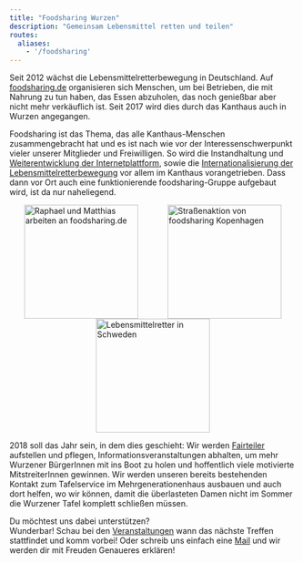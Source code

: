 ```yaml
---
title: "Foodsharing Wurzen"
description: "Gemeinsam Lebensmittel retten und teilen"
routes:
  aliases:
    - '/foodsharing'
---
```


Seit 2012 wächst die Lebensmittelretterbewegung in Deutschland. Auf [foodsharing.de](https://foodsharing.de) organisieren sich Menschen, um bei Betrieben, die mit Nahrung zu tun haben, das Essen abzuholen, das noch genießbar aber nicht mehr verkäuflich ist. Seit 2017 wird dies durch das Kanthaus auch in Wurzen angegangen.

Foodsharing ist das Thema, das alle Kanthaus-Menschen zusammengebracht hat und es ist nach wie vor der Interessenschwerpunkt vieler unserer Mitglieder und Freiwilligen. So wird die Instandhaltung und [Weiterentwicklung der Internetplattform](https://devblog.foodsharing.de/index.de.html), sowie die [Internationalisierung der Lebensmittelretterbewegung](https://foodsaving.world/) vor allem im Kanthaus vorangetrieben. Dass dann vor Ort auch eine funktionierende foodsharing-Gruppe aufgebaut wird, ist da nur naheliegend.

<div style="display: flex; flex-wrap: wrap; justify-content: space-around;">
<img src="/pics/RaMaWork.jpg" alt="Raphael und Matthias arbeiten an foodsharing.de" width="200" />
<img src="/pics/fsCopSquare.jpg" alt="Straßenaktion von foodsharing Kopenhagen" width="200" />
<img src="/pics/solikylCart.jpg" alt="Lebensmittelretter in Schweden" width="200" />
</div>

2018 soll das Jahr sein, in dem dies geschieht: Wir werden [Fairteiler](https://wiki.foodsharing.de/Fair-Teiler) aufstellen und pflegen, Informationsveranstaltungen abhalten, um mehr Wurzener BürgerInnen mit ins Boot zu holen und hoffentlich viele motivierte MitstreiterInnen gewinnen. Wir werden unseren bereits bestehenden Kontakt zum Tafelservice im Mehrgenerationenhaus ausbauen und auch dort helfen, wo wir können, damit die überlasteten Damen nicht im Sommer die Wurzener Tafel komplett schließen müssen.

Du möchtest uns dabei unterstützen?  
Wunderbar! Schau bei den [Veranstaltungen](../events) wann das nächste Treffen stattfindet und komm vorbei! Oder schreib uns einfach eine [Mail](mailto:hello@kanthaus.online) und wir werden dir mit Freuden Genaueres erklären!

